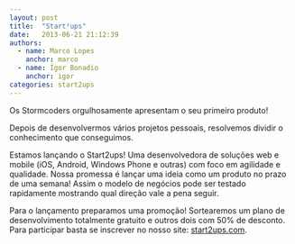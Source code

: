 ```yaml
---
layout: post
title:  "Start²ups"
date:   2013-06-21 21:12:39
authors:
  - name: Marco Lopes
    anchor: marco
  - name: Ígor Bonadio
    anchor: igor
categories: start2ups
---
```


Os Stormcoders orgulhosamente apresentam o seu primeiro produto! 

Depois de desenvolvermos vários projetos pessoais, resolvemos dividir o conhecimento que conseguimos. 

Estamos lançando o Start2ups! Uma desenvolvedora de soluções web e mobile (iOS, Android, Windows Phone e outras) com foco em agilidade e qualidade. Nossa promessa é lançar uma ideia como um produto no prazo de uma semana! Assim o modelo de negócios pode ser testado rapidamente mostrando qual direção vale a pena seguir. 

Para o lançamento preparamos uma promoção! Sortearemos um plano de desenvolvimento totalmente gratuito e outros dois com 50% de desconto. Para participar basta se inscrever no nosso site: [start2ups.com][start2ups].


[start2ups]: http://start2ups.com